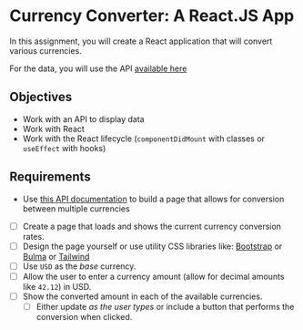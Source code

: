 # Currency Converter: A React.JS App
In this assignment, you will create a React application that will convert various currencies.

For the data, you will use the API [available here](https://ratesapi.io/)

## Objectives

- Work with an API to display data
- Work with React
- Work with the React lifecycle (`componentDidMount` with classes or `useEffect` with hooks)

## Requirements

- Use [this API documentation](https://ratesapi.io/documentation/) to build a page that allows for conversion between multiple currencies

- [ ] Create a page that loads and shows the current currency conversion rates.
- [ ] Design the page yourself or use utility CSS libraries like: [Bootstrap](https://getbootstrap.com) or [Bulma](https://bulma.io/) or [Tailwind](https://tailwindcss.com/)
- [ ] Use `USD` as the _base_ currency.
- [ ] Allow the user to enter a currency amount (allow for decimal amounts like `42.12`) in USD.
- [ ] Show the converted amount in each of the available currencies.
  - [ ] Either update _as the user types_ or include a button that performs the conversion when clicked.
